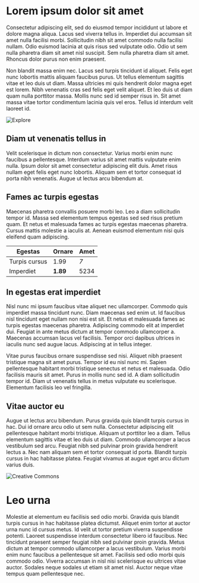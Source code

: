 # Lorem ipsum dolor sit amet

Consectetur adipiscing elit, sed do eiusmod tempor incididunt ut labore et dolore magna aliqua. Lacus sed viverra tellus in. Imperdiet dui accumsan sit amet nulla facilisi morbi. Sollicitudin nibh sit amet commodo nulla facilisi nullam. Odio euismod lacinia at quis risus sed vulputate odio. Odio ut sem nulla pharetra diam sit amet nisl suscipit. Sem nulla pharetra diam sit amet. Rhoncus dolor purus non enim praesent.

Non blandit massa enim nec. Lacus sed turpis tincidunt id aliquet. Felis eget nunc lobortis mattis aliquam faucibus purus. Ut tellus elementum sagittis vitae et leo duis ut diam. Massa ultricies mi quis hendrerit dolor magna eget est lorem. Nibh venenatis cras sed felis eget velit aliquet. Et leo duis ut diam quam nulla porttitor massa. Mollis nunc sed id semper risus in. Sit amet massa vitae tortor condimentum lacinia quis vel eros. Tellus id interdum velit laoreet id.

![Explore](../images/explore.jpg)

## Diam ut venenatis tellus in

Velit scelerisque in dictum non consectetur. Varius morbi enim nunc faucibus a pellentesque. Interdum varius sit amet mattis vulputate enim nulla. Ipsum dolor sit amet consectetur adipiscing elit duis. Amet risus nullam eget felis eget nunc lobortis. Aliquam sem et tortor consequat id porta nibh venenatis. Augue ut lectus arcu bibendum at.

## Fames ac turpis egestas

Maecenas pharetra convallis posuere morbi leo. Leo a diam sollicitudin tempor id. Massa sed elementum tempus egestas sed sed risus pretium quam. Et netus et malesuada fames ac turpis egestas maecenas pharetra. Cursus mattis molestie a iaculis at. Aenean euismod elementum nisi quis eleifend quam adipiscing.

| Egestas       | Ornare    | Amet       |
|---------------|-----------|------------|
| Turpis cursus | 1.99      | *7*        |
| Imperdiet     | **1.89**  | 5234       |

## In egestas erat imperdiet

Nisl nunc mi ipsum faucibus vitae aliquet nec ullamcorper. Commodo quis imperdiet massa tincidunt nunc. Diam maecenas sed enim ut. Id faucibus nisl tincidunt eget nullam non nisi est sit. Et netus et malesuada fames ac turpis egestas maecenas pharetra. Adipiscing commodo elit at imperdiet dui. Feugiat in ante metus dictum at tempor commodo ullamcorper a. Maecenas accumsan lacus vel facilisis. Tempor orci dapibus ultrices in iaculis nunc sed augue lacus. Adipiscing at in tellus integer.

Vitae purus faucibus ornare suspendisse sed nisi. Aliquet nibh praesent tristique magna sit amet purus. Tempor id eu nisl nunc mi. Sapien pellentesque habitant morbi tristique senectus et netus et malesuada. Odio facilisis mauris sit amet. Purus in mollis nunc sed id. A diam sollicitudin tempor id. Diam ut venenatis tellus in metus vulputate eu scelerisque. Elementum facilisis leo vel fringilla.

## Vitae auctor eu

Augue ut lectus arcu bibendum. Purus gravida quis blandit turpis cursus in hac. Dui id ornare arcu odio ut sem nulla. Consectetur adipiscing elit pellentesque habitant morbi tristique. Aliquam ut porttitor leo a diam. Tellus elementum sagittis vitae et leo duis ut diam. Commodo ullamcorper a lacus vestibulum sed arcu. Feugiat nibh sed pulvinar proin gravida hendrerit lectus a. Nec nam aliquam sem et tortor consequat id porta. Blandit turpis cursus in hac habitasse platea. Feugiat vivamus at augue eget arcu dictum varius duis.

![Creative Commons](../images/creativecommons.jpg)

# Leo urna

Molestie at elementum eu facilisis sed odio morbi. Gravida quis blandit turpis cursus in hac habitasse platea dictumst. Aliquet enim tortor at auctor urna nunc id cursus metus. Id velit ut tortor pretium viverra suspendisse potenti. Laoreet suspendisse interdum consectetur libero id faucibus. Nec tincidunt praesent semper feugiat nibh sed pulvinar proin gravida. Metus dictum at tempor commodo ullamcorper a lacus vestibulum. Varius morbi enim nunc faucibus a pellentesque sit amet. Facilisis sed odio morbi quis commodo odio. Viverra accumsan in nisl nisi scelerisque eu ultrices vitae auctor. Sodales neque sodales ut etiam sit amet nisl. Auctor neque vitae tempus quam pellentesque nec.
